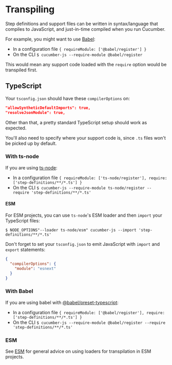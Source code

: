 # Transpiling

Step definitions and support files can be written in syntax/language that compiles to JavaScript, and just-in-time compiled when you run Cucumber.

For example, you might want to use [Babel](https://babeljs.io/):

- In a configuration file `{ requireModule: ['@babel/register'] }`
- On the CLI `$ cucumber-js --require-module @babel/register`

This would mean any support code loaded with the `require` option would be transpiled first.

## TypeScript

Your `tsconfig.json` should have these `compilerOptions` on:

```json
"allowSyntheticDefaultImports": true,
"resolveJsonModule": true,
```

Other than that, a pretty standard TypeScript setup should work as expected.

You'll also need to specify where your support code is, since `.ts` files won't be picked up by default.

### With ts-node

If you are using [ts-node](https://github.com/TypeStrong/ts-node):

- In a configuration file `{ requireModule: ['ts-node/register'], require: ['step-definitions/**/*.ts'] }`
- On the CLI `$ cucumber-js --require-module ts-node/register --require 'step-definitions/**/*.ts'`

#### ESM

For ESM projects, you can use `ts-node`'s ESM loader and then `import` your TypeScript files:

```shell
$ NODE_OPTIONS"--loader ts-node/esm" cucumber-js --import 'step-definitions/**/*.ts'
```

Don't forget to set your `tsconfig.json` to emit JavaScript with `import` and `export` statements:

```json
{
  "compilerOptions": {
    "module": "esnext"
  }
}
```

### With Babel

If you are using babel with [@babel/preset-typescript](https://babeljs.io/docs/en/babel-preset-typescript):

- In a configuration file `{ requireModule: ['@babel/register'], require: ['step-definitions/**/*.ts'] }`
- On the CLI `$ cucumber-js --require-module @babel/register --require 'step-definitions/**/*.ts'`

### ESM

See [ESM](./esm.md) for general advice on using loaders for transpilation in ESM projects.
